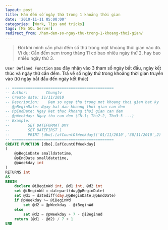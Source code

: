```yaml
---
layout: post
title: Hàm đếm số ngày thứ trong 1 khoảng thời gian
date: '2010-11-11 05:00:00'
categories: [Work, Tips and tricks]
tags: [MS SQL Server]
redirect_from: /ham-dem-so-ngay-thu-trong-1-khoang-thoi-gian/
---
```


> Đôi khi mình cần phải đếm số thứ trong một khoảng thời gian nào đó. Ví dụ: Cần đếm xem trong tháng 11 có bao nhiêu ngày thứ 2, hay bao nhiêu ngày thứ 3. 

`User Defined Function` sau đây nhận vào 3 tham số ngày bắt đầu, ngày kết thúc và ngày thứ cần đếm. Trả về số ngày thứ trong khoảng thời gian truyền vào (từ ngày bắt đầu đến ngày kết thúc)

~~~ sql
-- =============================================
-- Author:        Chungtv
-- Create date: 11/11/2010
-- Description:    Dem so ngay thu trong mot khoang thoi gian bat ky
-- @pBeginDate: Ngay bat dau khoang thoi gian can dem
-- @pEndDate: Ngay ket thuc khoang thoi gian can dem
-- @pWeekday: Ngay thu can dem (CN~1; Thu2~2, Thu3~3 ...)
-- Example:
--        SET DATEFORMAT DMY
--        SET DATEFIRST 1
--        PRINT [dbo].[afCountOfWeekday]('01/11/2010','30/11/2010',2)
-- =============================================
CREATE FUNCTION [dbo].[afCountOfWeekday]
(
    @pBeginDate smalldatetime,
    @pEndDate smalldatetime,
    @pWeekday int
)
RETURNS int
AS
BEGIN
    declare @iBeginWd int, @d1 int, @d2 int
    set @iBeginWd = datepart(dw,@pBeginDate)
    set @d1 = datediff(day,@pBeginDate,@pEndDate) 
    if @pWeekday >= @iBeginWd
        set @d2 = @pWeekday - @iBeginWd
    else
        set @d2 = @pWeekday + 7 - @iBeginWd
    return (@d1 - @d2) / 7 + 1
END
~~~